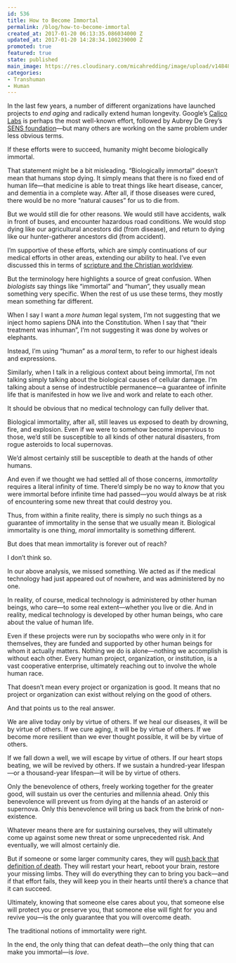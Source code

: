 ```yaml
---
id: 536
title: How to Become Immortal
permalink: /blog/how-to-become-immortal
created_at: 2017-01-20 06:13:35.086034000 Z
updated_at: 2017-01-20 14:28:34.100239000 Z
promoted: true
featured: true
state: published
main_image: https://res.cloudinary.com/micahredding/image/upload/v1484892784/b20vlgkiqdbezabzhtol.jpg
categories:
- Transhuman
- Human
---
```

In the last few years, a number of different organizations have launched projects to *end aging* and radically extend human longevity. Google’s [Calico Labs](https://www.calicolabs.com/) is perhaps the most well-known effort, followed by Aubrey De Grey’s [SENS foundation](http://www.sens.org/)—but many others are working on the same problem under less obvious terms.

If these efforts were to succeed, humanity might become biologically immortal.

That statement might be a bit misleading. “Biologically immortal” doesn’t mean that humans stop dying. It simply means that there is no fixed end of human life—that medicine is able to treat things like heart disease, cancer, and dementia in a complete way. After all, if those diseases were cured, there would be no more “natural causes” for us to die from.

But we would still die for other reasons. We would still have accidents, walk in front of buses, and encounter hazardous road conditions. We would stop dying like our agricultural ancestors did (from disease), and return to dying like our hunter-gatherer ancestors did (from accident).

I’m supportive of these efforts, which are simply continuations of our medical efforts in other areas, extending our ability to heal. I’ve even discussed this in terms of [scripture and the Christian worldview](http://micahredding.com/blog/2016/02/17/why-christians-should-support-radical-life-extension).

But the terminology here highlights a source of great confusion. When *biologists* say things like “immortal” and “human”, they usually mean something very specific. When the rest of us use these terms, they mostly mean something far different.

When I say I want a *more human* legal system, I’m not suggesting that we inject homo sapiens DNA into the Constitution. When I say that “their treatment was inhuman”, I’m not suggesting it was done by wolves or elephants.

Instead, I’m using “human” as a *moral* term, to refer to our highest ideals and expressions. 

Similarly, when I talk in a religious context about being immortal, I’m not talking simply talking about the biological causes of cellular damage. I’m talking about a sense of indestructible permanence—a guarantee of infinite life that is manifested in how we live and work and relate to each other. 

It should be obvious that no medical technology can fully deliver that. 

Biological immortality, after all, still leaves us exposed to death by drowning, fire, and explosion. Even if we were to somehow become impervious to those, we’d still be susceptible to all kinds of other natural disasters, from rogue asteroids to local supernovas.

We’d almost certainly still be susceptible to death at the hands of other humans. 

And even if we thought we had settled all of those concerns, *immortality* requires a literal infinity of time. There’d simply be no way to *know* that you were immortal before infinite time had passed—you would always be at risk of encountering some new threat that could destroy you.

Thus, from within a finite reality, there is simply no such things as a guarantee of immortality in the sense that we usually mean it. Biological immortality is one thing, *moral* immortality is something different.

But does that mean immortality is forever out of reach?

I don’t think so. 

In our above analysis, we missed something. We acted as if the medical technology had just appeared out of nowhere, and was administered by no one.  

In reality, of course, medical technology is administered by other human beings, who care—to some real extent—whether you live or die. And in reality, medical technology is developed by other human beings, who care about the value of human life.

Even if these projects were run by sociopaths who were only in it for themselves, they are funded and supported by other human beings for whom it actually matters. Nothing we do is alone—nothing we accomplish is without each other. Every human project, organization, or institution, is a vast cooperative enterprise, ultimately reaching out to involve the whole human race. 

That doesn’t mean every project or organization is good. It means that no project or organization can exist without relying on the good of others.

And that points us to the real answer.

We are alive today only by virtue of others. If we heal our diseases, it will be by virtue of others. If we cure aging, it will be by virtue of others. If we become more resilient than we ever thought possible, it will be by virtue of others.

If we fall down a well, we will escape by virtue of others. If our heart stops beating, we will be revived by others. If we sustain a hundred-year lifespan—or a thousand-year lifespan—it will be by virtue of others.

Only the benevolence of others, freely working together for the greater good, will sustain us over the centuries and millennia ahead. Only this benevolence will prevent us from dying at the hands of an asteroid or supernova. Only this benevolence will bring us back from the brink of non-existence.

Whatever means there are for sustaining ourselves, they will ultimately come up against some new threat or some unprecedented risk. And eventually, we will almost certainly die.

But if someone or some larger community cares, they will [push back that definition of death](http://micahredding.com/blog/all-are-alive). They will restart your heart, reboot your brain, restore your missing limbs. They will do everything they can to bring you back—and if that effort fails, they will keep you in their hearts until there’s a chance that it can succeed.

Ultimately, knowing that someone else cares about you, that someone else will protect you or preserve you, that someone else will fight for you and revive you—is the only guarantee that you will overcome death.

The traditional notions of immortality were right. 

In the end, the only thing that can defeat death—the only thing that can make you immortal—is *love*.
